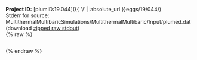 **Project ID:** [plumID:19.044]({{ '/' | absolute_url }}eggs/19/044/)  
Stderr for source:  MultithermalMultibaricSimulations/MultithermalMultibaric/Input/plumed.dat   
(download [zipped raw stdout](plumed.dat.plumed.stdout.txt.zip))  
{% raw %}
<pre>
</pre>
{% endraw %}
